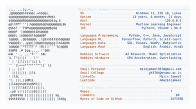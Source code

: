 <picture>
  <source srcset="https://raw.githubusercontent.com/mmazinjameel/mmazinjameel/main/dark_mode.svg?v=1748393560" media="(prefers-color-scheme: dark)">
  <img src="https://raw.githubusercontent.com/mmazinjameel/mmazinjameel/main/light_mode.svg?v=1748393560">
</picture>
